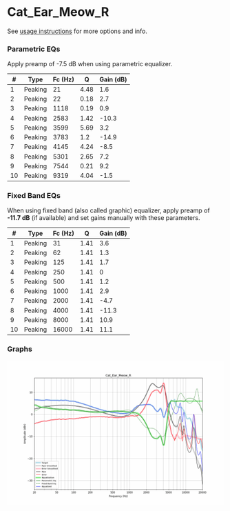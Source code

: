 # Cat_Ear_Meow_R
See [usage instructions](https://github.com/jaakkopasanen/AutoEq#usage) for more options and info.

### Parametric EQs
Apply preamp of -7.5 dB when using parametric equalizer.

|   # | Type    |   Fc (Hz) |    Q |   Gain (dB) |
|-----|---------|-----------|------|-------------|
|   1 | Peaking |        21 | 4.48 |         1.6 |
|   2 | Peaking |        22 | 0.18 |         2.7 |
|   3 | Peaking |      1118 | 0.19 |         0.9 |
|   4 | Peaking |      2583 | 1.42 |       -10.3 |
|   5 | Peaking |      3599 | 5.69 |         3.2 |
|   6 | Peaking |      3783 | 1.2  |       -14.9 |
|   7 | Peaking |      4145 | 4.24 |        -8.5 |
|   8 | Peaking |      5301 | 2.65 |         7.2 |
|   9 | Peaking |      7544 | 0.21 |         9.2 |
|  10 | Peaking |      9319 | 4.04 |        -1.5 |

### Fixed Band EQs
When using fixed band (also called graphic) equalizer, apply preamp of **-11.7 dB** (if available) and set gains manually with these parameters.

|   # | Type    |   Fc (Hz) |    Q |   Gain (dB) |
|-----|---------|-----------|------|-------------|
|   1 | Peaking |        31 | 1.41 |         3.6 |
|   2 | Peaking |        62 | 1.41 |         1.3 |
|   3 | Peaking |       125 | 1.41 |         1.7 |
|   4 | Peaking |       250 | 1.41 |         0   |
|   5 | Peaking |       500 | 1.41 |         1.2 |
|   6 | Peaking |      1000 | 1.41 |         2.9 |
|   7 | Peaking |      2000 | 1.41 |        -4.7 |
|   8 | Peaking |      4000 | 1.41 |       -11.3 |
|   9 | Peaking |      8000 | 1.41 |        10.9 |
|  10 | Peaking |     16000 | 1.41 |        11.1 |

### Graphs
![](./Cat_Ear_Meow_R.png)
